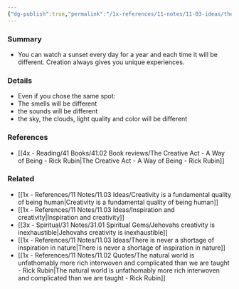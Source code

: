 ```yaml
---
{"dg-publish":true,"permalink":"/1x-references/11-notes/11-03-ideas/the-natural-world-is-always-changing/","title":"The natural world is always changing"}
---
```



### Summary
- You can watch a sunset every day for a year and each time it will be different. Creation always gives you unique experiences.

### Details
- Even if you chose the same spot:
- The smells will be different
- the sounds will be different
- the sky, the clouds, light quality and color will be different

### References
- [[4x - Reading/41 Books/41.02 Book reviews/The Creative Act - A Way of Being - Rick Rubin\|The Creative Act - A Way of Being - Rick Rubin]]

### Related
- [[1x - References/11 Notes/11.03 Ideas/Creativity is a fundamental quality of being human\|Creativity is a fundamental quality of being human]]
- [[1x - References/11 Notes/11.03 Ideas/Inspiration and creativity\|Inspiration and creativity]]
- [[3x - Spiritual/31 Notes/31.01 Spiritual Gems/Jehovahs creativity is inexhaustible\|Jehovahs creativity is inexhaustible]]
- [[1x - References/11 Notes/11.03 Ideas/There is never a shortage of inspiration in nature\|There is never a shortage of inspiration in nature]]
- [[1x - References/11 Notes/11.02 Quotes/The natural world is unfathomably more rich interwoven and complicated than we are taught - Rick Rubin\|The natural world is unfathomably more rich interwoven and complicated than we are taught - Rick Rubin]]